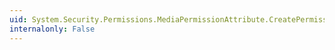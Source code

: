 ```yaml
---
uid: System.Security.Permissions.MediaPermissionAttribute.CreatePermission
internalonly: False
---
```

